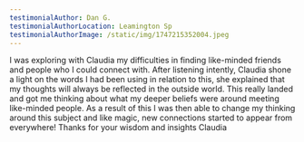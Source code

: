 ```yaml
---
testimonialAuthor: Dan G.
testimonialAuthorLocation: Leamington Sp
testimonialAuthorImage: /static/img/1747215352004.jpeg
---
```

I was exploring with Claudia my difficulties in finding like-minded friends and people who I could connect with. After listening intently, Claudia shone a light on the words I had been using in relation to this, she explained that my thoughts will always be reflected in the outside world. This really landed and got me thinking about what my deeper beliefs were around meeting like-minded people. As a result of this I was then able to change my thinking around this subject and like magic, new connections started to appear from everywhere! Thanks for your wisdom and insights Claudia